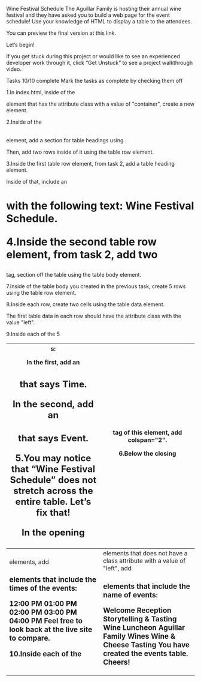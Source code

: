 Wine Festival Schedule
The Aguillar Family is hosting their annual wine festival and they have asked you to build a web page for the event schedule! Use your knowledge of HTML to display a table to the attendees.

You can preview the final version at this link.

Let’s begin!

If you get stuck during this project or would like to see an experienced developer work through it, click “Get Unstuck“ to see a project walkthrough video.

Tasks
10/10 complete
Mark the tasks as complete by checking them off

1.In index.html, inside of the <div> element that has the attribute class with a value of "container", create a new <table> element.

2.Inside of the <table> element, add a section for table headings using <thead>.

Then, add two rows inside of it using the table row element.

3.Inside the first table row element, from task 2, add a table heading element.

Inside of that, include an <h1> with the following text: Wine Festival Schedule.

4.Inside the second table row element, from task 2, add two <th>s:

In the first, add an <h2> that says Time.

In the second, add an <h2> that says Event.

5.You may notice that “Wine Festival Schedule” does not stretch across the entire table. Let’s fix that!

In the opening <th> tag of this element, add colspan="2".

6.Below the closing </thead> tag, section off the table using the table body element.

7.Inside of the table body you created in the previous task, create 5 rows using the table row element.

8.Inside each row, create two cells using the table data element.

The first table data in each row should have the attribute class with the value "left".

9.Inside each of the 5 <td class="left"> elements, add <h3> elements that include the times of the events:

12:00 PM
01:00 PM
02:00 PM
03:00 PM
04:00 PM
Feel free to look back at the live site to compare.

10.Inside each of the <td> elements that does not have a class attribute with a value of "left", add <h3> elements that include the name of events:

Welcome Reception
Storytelling & Tasting
Wine Luncheon
Aguillar Family Wines
Wine & Cheese Tasting
You have created the events table. Cheers!

